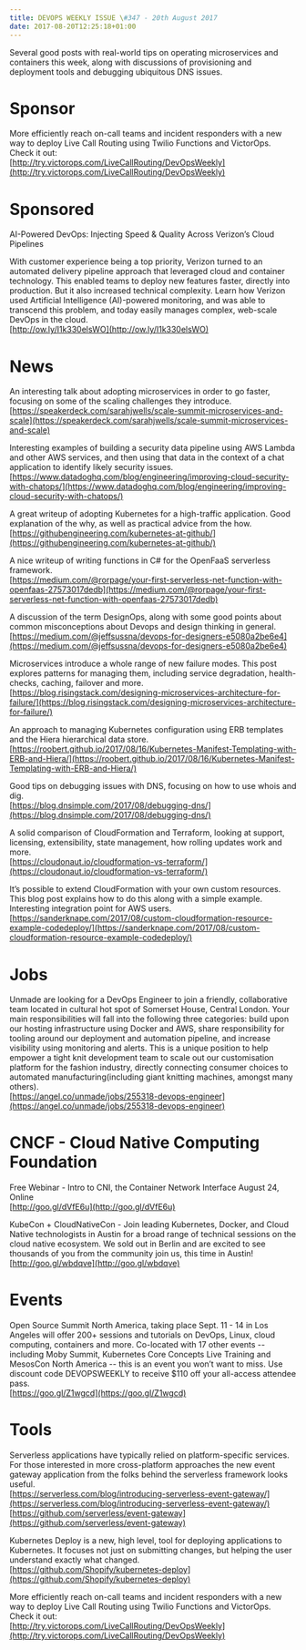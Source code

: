 ```yaml
---
title: DEVOPS WEEKLY ISSUE \#347 - 20th August 2017 
date: 2017-08-20T12:25:18+01:00
---
```


Several good posts with real-world tips on operating microservices and containers this week, along with discussions of provisioning and deployment tools and debugging ubiquitous DNS issues.


Sponsor
======

More efficiently reach on-call teams and incident responders with a new way to deploy Live Call Routing using Twilio Functions and VictorOps. Check it out:
<br>[http://try.victorops.com/LiveCallRouting/DevOpsWeekly](http://try.victorops.com/LiveCallRouting/DevOpsWeekly)


Sponsored
========

AI-Powered DevOps: Injecting Speed & Quality Across Verizon’s Cloud Pipelines

With customer experience being a top priority, Verizon turned to an automated delivery pipeline approach that leveraged cloud and container technology. This enabled teams to deploy new features faster, directly into production. But it also increased technical complexity. Learn how Verizon used Artificial Intelligence (AI)-powered monitoring, and was able to transcend this problem, and today easily manages complex, web-scale DevOps in the cloud.
<br>[http://ow.ly/I1k330elsWO](http://ow.ly/I1k330elsWO)


News
====

An interesting talk about adopting microservices in order to go faster, focusing on some of the scaling challenges they introduce.
<br>[https://speakerdeck.com/sarahjwells/scale-summit-microservices-and-scale](https://speakerdeck.com/sarahjwells/scale-summit-microservices-and-scale)


Interesting examples of building a security data pipeline using AWS Lambda and other AWS services, and then using that data in the context of a chat application to identify likely security issues.
<br>[https://www.datadoghq.com/blog/engineering/improving-cloud-security-with-chatops/](https://www.datadoghq.com/blog/engineering/improving-cloud-security-with-chatops/)


A great writeup of adopting Kubernetes for a high-traffic application. Good explanation of the why, as well as practical advice from the how.
<br>[https://githubengineering.com/kubernetes-at-github/](https://githubengineering.com/kubernetes-at-github/)


A nice writeup of writing functions in C# for the OpenFaaS serverless framework.
<br>[https://medium.com/@rorpage/your-first-serverless-net-function-with-openfaas-27573017dedb](https://medium.com/@rorpage/your-first-serverless-net-function-with-openfaas-27573017dedb)


A discussion of the term DesignOps, along with some good points about common misconceptions about Devops and design thinking in general.
<br>[https://medium.com/@jeffsussna/devops-for-designers-e5080a2be6e4](https://medium.com/@jeffsussna/devops-for-designers-e5080a2be6e4)


Microservices introduce a whole range of new failure modes. This post explores patterns for managing them, including service degradation, health-checks, caching, failover and more.
<br>[https://blog.risingstack.com/designing-microservices-architecture-for-failure/](https://blog.risingstack.com/designing-microservices-architecture-for-failure/)


An approach to managing Kubernetes configuration using ERB templates and the Hiera hierarchical data store.
<br>[https://roobert.github.io/2017/08/16/Kubernetes-Manifest-Templating-with-ERB-and-Hiera/](https://roobert.github.io/2017/08/16/Kubernetes-Manifest-Templating-with-ERB-and-Hiera/)


Good tips on debugging issues with DNS, focusing on how to use whois and dig.
<br>[https://blog.dnsimple.com/2017/08/debugging-dns/](https://blog.dnsimple.com/2017/08/debugging-dns/)


A solid comparison of CloudFormation and Terraform, looking at support, licensing, extensibility, state management, how rolling updates work and more.
<br>[https://cloudonaut.io/cloudformation-vs-terraform/](https://cloudonaut.io/cloudformation-vs-terraform/)


It’s possible to extend CloudFormation with your own custom resources. This blog post explains how to do this along with a simple example. Interesting integration point for AWS users.
<br>[https://sanderknape.com/2017/08/custom-cloudformation-resource-example-codedeploy/](https://sanderknape.com/2017/08/custom-cloudformation-resource-example-codedeploy/)


Jobs
====

Unmade are looking for a DevOps Engineer to join a friendly, collaborative team located in cultural hot spot of Somerset House, Central London. Your main responsibilities will fall into the following three categories: build upon our hosting infrastructure using Docker and AWS, share responsibility for tooling around our deployment and automation pipeline, and increase visibility using monitoring and alerts. This is a unique position to help empower a tight knit development team to scale out our customisation platform for the fashion industry, directly connecting consumer choices to automated manufacturing(including giant knitting machines, amongst many others).
<br>[https://angel.co/unmade/jobs/255318-devops-engineer](https://angel.co/unmade/jobs/255318-devops-engineer)



CNCF - Cloud Native Computing Foundation
====

Free Webinar - Intro to CNI, the Container Network Interface
August 24, Online
<br>[http://goo.gl/dVfE6u](http://goo.gl/dVfE6u)


KubeCon + CloudNativeCon - Join leading Kubernetes, Docker, and Cloud Native technologists in Austin for a broad range of technical sessions on the cloud native ecosystem. We sold out in Berlin and are excited to see thousands of you from the community join us, this time in Austin!
<br>[http://goo.gl/wbdqve](http://goo.gl/wbdqve)


Events
======

Open Source Summit North America, taking place Sept. 11 - 14 in Los Angeles will offer 200+ sessions and tutorials on DevOps, Linux, cloud computing, containers and more. Co-located with 17 other events -- including Moby Summit, Kubernetes Core Concepts Live Training and MesosCon North America -- this is an event you won’t want to miss. Use discount code DEVOPSWEEKLY to receive $110 off your all-access attendee pass.
<br>[https://goo.gl/Z1wgcd](https://goo.gl/Z1wgcd)


Tools
=====

Serverless applications have typically relied on platform-specific services. For those interested in more cross-platform approaches the new event gateway application from the folks behind the serverless framework looks useful.
<br>[https://serverless.com/blog/introducing-serverless-event-gateway/](https://serverless.com/blog/introducing-serverless-event-gateway/)
<br>[https://github.com/serverless/event-gateway](https://github.com/serverless/event-gateway)


Kubernetes Deploy is a new, high level, tool for deploying applications to Kubernetes. It focuses not just on submitting changes, but helping the user understand exactly what changed.
<br>[https://github.com/Shopify/kubernetes-deploy](https://github.com/Shopify/kubernetes-deploy)



More efficiently reach on-call teams and incident responders with a new way to deploy Live Call Routing using Twilio Functions and VictorOps. Check it out:
<br>[http://try.victorops.com/LiveCallRouting/DevOpsWeekly](http://try.victorops.com/LiveCallRouting/DevOpsWeekly)




